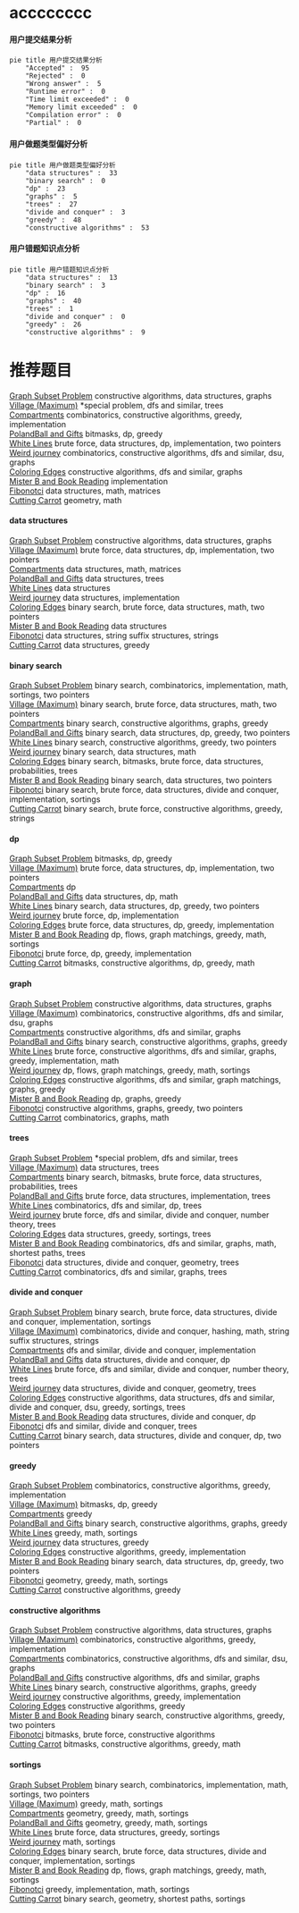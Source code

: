 # acccccccc
<!-- tabs:start -->
#### **用户提交结果分析**

```mermaid
pie title 用户提交结果分析
    "Accepted" :  95
    "Rejected" :  0
    "Wrong answer" :  5
    "Runtime error" :  0
    "Time limit exceeded" :  0
    "Memory limit exceeded" :  0
    "Compilation error" :  0
    "Partial" :  0
```
#### **用户做题类型偏好分析**

```mermaid
pie title 用户做题类型偏好分析
    "data structures" :  33
    "binary search" :  0
    "dp" :  23
    "graphs" :  5
    "trees" :  27
    "divide and conquer" :  3
    "greedy" :  48
    "constructive algorithms" :  53
```
#### **用户错题知识点分析**

```mermaid
pie title 用户错题知识点分析
    "data structures" :  13
    "binary search" :  3
    "dp" :  16
    "graphs" :  40
    "trees" :  1
    "divide and conquer" :  0
    "greedy" :  26
    "constructive algorithms" :  9
```
<!-- tabs:end -->
# 推荐题目
[Graph Subset Problem](https://codeforces.com/contest/1440/problem/D)		constructive algorithms,
                        data structures,
                        graphs		  
[Village (Maximum)](http://codeforces.com/problemset/problem/1387/B2)		*special problem,
                        dfs and similar,
                        trees		  
[Compartments](http://codeforces.com/problemset/problem/356/C)		combinatorics,
                        constructive algorithms,
                        greedy,
                        implementation		  
[PolandBall and Gifts](http://codeforces.com/problemset/problem/755/F)		bitmasks,
                        dp,
                        greedy		  
[White Lines](http://codeforces.com/problemset/problem/1200/D)		brute force,
                        data structures,
                        dp,
                        implementation,
                        two pointers		  
[Weird journey](http://codeforces.com/problemset/problem/788/B)		combinatorics,
                        constructive algorithms,
                        dfs and similar,
                        dsu,
                        graphs		  
[Coloring Edges](http://codeforces.com/problemset/problem/1217/D)		constructive algorithms,
                        dfs and similar,
                        graphs		  
[Mister B and Book Reading](http://codeforces.com/problemset/problem/820/A)		implementation		  
[Fibonotci](http://codeforces.com/problemset/problem/575/A)		data structures,
                        math,
                        matrices		  
[Cutting Carrot](http://codeforces.com/problemset/problem/794/B)		geometry,
                        math		  
<!-- tabs:start -->
#### **data structures**
[Graph Subset Problem](https://codeforces.com/contest/1440/problem/D)		constructive algorithms,
                        data structures,
                        graphs		  
[Village (Maximum)](http://codeforces.com/problemset/problem/1200/D)		brute force,
                        data structures,
                        dp,
                        implementation,
                        two pointers		  
[Compartments](http://codeforces.com/problemset/problem/575/A)		data structures,
                        math,
                        matrices		  
[PolandBall and Gifts](http://codeforces.com/problemset/problem/1110/F)		data structures,
                        trees		  
[White Lines](http://codeforces.com/problemset/problem/38/G)		data structures		  
[Weird journey](https://codeforces.com/contest/462/problem/E)		data structures,
                        implementation		  
[Coloring Edges](http://codeforces.com/problemset/problem/359/D)		binary search,
                        brute force,
                        data structures,
                        math,
                        two pointers		  
[Mister B and Book Reading](http://codeforces.com/problemset/problem/319/E)		data structures		  
[Fibonotci](http://codeforces.com/problemset/problem/235/C)		data structures,
                        string suffix structures,
                        strings		  
[Cutting Carrot](http://codeforces.com/problemset/problem/671/E)		data structures,
                        greedy		  
#### **binary search**
[Graph Subset Problem](http://codeforces.com/problemset/problem/1462/E2)		binary search,
                        combinatorics,
                        implementation,
                        math,
                        sortings,
                        two pointers		  
[Village (Maximum)](http://codeforces.com/problemset/problem/359/D)		binary search,
                        brute force,
                        data structures,
                        math,
                        two pointers		  
[Compartments](http://codeforces.com/problemset/problem/232/A)		binary search,
                        constructive algorithms,
                        graphs,
                        greedy		  
[PolandBall and Gifts](http://codeforces.com/problemset/problem/1492/C)		binary search,
                        data structures,
                        dp,
                        greedy,
                        two pointers		  
[White Lines](http://codeforces.com/problemset/problem/1463/D)		binary search,
                        constructive algorithms,
                        greedy,
                        two pointers		  
[Weird journey](http://codeforces.com/problemset/problem/1490/G)		binary search,
                        data structures,
                        math		  
[Coloring Edges](http://codeforces.com/problemset/problem/1479/D)		binary search,
                        bitmasks,
                        brute force,
                        data structures,
                        probabilities,
                        trees		  
[Mister B and Book Reading](http://codeforces.com/problemset/problem/1436/E)		binary search,
                        data structures,
                        two pointers		  
[Fibonotci](http://codeforces.com/problemset/problem/1461/D)		binary search,
                        brute force,
                        data structures,
                        divide and conquer,
                        implementation,
                        sortings		  
[Cutting Carrot](http://codeforces.com/problemset/problem/1493/C)		binary search,
                        brute force,
                        constructive algorithms,
                        greedy,
                        strings		  
#### **dp**
[Graph Subset Problem](http://codeforces.com/problemset/problem/755/F)		bitmasks,
                        dp,
                        greedy		  
[Village (Maximum)](http://codeforces.com/problemset/problem/1200/D)		brute force,
                        data structures,
                        dp,
                        implementation,
                        two pointers		  
[Compartments](http://codeforces.com/problemset/problem/301/E)		dp		  
[PolandBall and Gifts](http://codeforces.com/problemset/problem/1398/C)		data structures,
                        dp,
                        math		  
[White Lines](http://codeforces.com/problemset/problem/1492/C)		binary search,
                        data structures,
                        dp,
                        greedy,
                        two pointers		  
[Weird journey](https://codeforces.com/contest/1457/problem/C)		brute force,
                        dp,
                        implementation		  
[Coloring Edges](http://codeforces.com/problemset/problem/1491/C)		brute force,
                        data structures,
                        dp,
                        greedy,
                        implementation		  
[Mister B and Book Reading](http://codeforces.com/problemset/problem/1437/C)		dp,
                        flows,
                        graph matchings,
                        greedy,
                        math,
                        sortings		  
[Fibonotci](http://codeforces.com/problemset/problem/1499/B)		brute force,
                        dp,
                        greedy,
                        implementation		  
[Cutting Carrot](http://codeforces.com/problemset/problem/1491/D)		bitmasks,
                        constructive algorithms,
                        dp,
                        greedy,
                        math		  
#### **graph**
[Graph Subset Problem](https://codeforces.com/contest/1440/problem/D)		constructive algorithms,
                        data structures,
                        graphs		  
[Village (Maximum)](http://codeforces.com/problemset/problem/788/B)		combinatorics,
                        constructive algorithms,
                        dfs and similar,
                        dsu,
                        graphs		  
[Compartments](http://codeforces.com/problemset/problem/1217/D)		constructive algorithms,
                        dfs and similar,
                        graphs		  
[PolandBall and Gifts](http://codeforces.com/problemset/problem/232/A)		binary search,
                        constructive algorithms,
                        graphs,
                        greedy		  
[White Lines](http://codeforces.com/problemset/problem/1487/C)		brute force,
                        constructive algorithms,
                        dfs and similar,
                        graphs,
                        greedy,
                        implementation,
                        math		  
[Weird journey](http://codeforces.com/problemset/problem/1437/C)		dp,
                        flows,
                        graph matchings,
                        greedy,
                        math,
                        sortings		  
[Coloring Edges](http://codeforces.com/problemset/problem/1470/D)		constructive algorithms,
                        dfs and similar,
                        graph matchings,
                        graphs,
                        greedy		  
[Mister B and Book Reading](http://codeforces.com/problemset/problem/1476/C)		dp,
                        graphs,
                        greedy		  
[Fibonotci](http://codeforces.com/problemset/problem/1304/D)		constructive algorithms,
                        graphs,
                        greedy,
                        two pointers		  
[Cutting Carrot](http://codeforces.com/problemset/problem/1475/C)		combinatorics,
                        graphs,
                        math		  
#### **trees**
[Graph Subset Problem](http://codeforces.com/problemset/problem/1387/B2)		*special problem,
                        dfs and similar,
                        trees		  
[Village (Maximum)](http://codeforces.com/problemset/problem/1110/F)		data structures,
                        trees		  
[Compartments](http://codeforces.com/problemset/problem/1479/D)		binary search,
                        bitmasks,
                        brute force,
                        data structures,
                        probabilities,
                        trees		  
[PolandBall and Gifts](http://codeforces.com/problemset/problem/1511/C)		brute force,
                        data structures,
                        implementation,
                        trees		  
[White Lines](http://codeforces.com/problemset/problem/1499/F)		combinatorics,
                        dfs and similar,
                        dp,
                        trees		  
[Weird journey](http://codeforces.com/problemset/problem/1491/E)		brute force,
                        dfs and similar,
                        divide and conquer,
                        number theory,
                        trees		  
[Coloring Edges](http://codeforces.com/problemset/problem/1466/D)		data structures,
                        greedy,
                        sortings,
                        trees		  
[Mister B and Book Reading](http://codeforces.com/problemset/problem/1495/D)		combinatorics,
                        dfs and similar,
                        graphs,
                        math,
                        shortest paths,
                        trees		  
[Fibonotci](http://codeforces.com/problemset/problem/1303/G)		data structures,
                        divide and conquer,
                        geometry,
                        trees		  
[Cutting Carrot](http://codeforces.com/problemset/problem/1454/E)		combinatorics,
                        dfs and similar,
                        graphs,
                        trees		  
#### **divide and conquer**
[Graph Subset Problem](http://codeforces.com/problemset/problem/1461/D)		binary search,
                        brute force,
                        data structures,
                        divide and conquer,
                        implementation,
                        sortings		  
[Village (Maximum)](http://codeforces.com/problemset/problem/1466/G)		combinatorics,
                        divide and conquer,
                        hashing,
                        math,
                        string suffix structures,
                        strings		  
[Compartments](http://codeforces.com/problemset/problem/1490/D)		dfs and similar,
                        divide and conquer,
                        implementation		  
[PolandBall and Gifts](https://codeforces.com/contest/1483/problem/C)		data structures,
                        divide and conquer,
                        dp		  
[White Lines](http://codeforces.com/problemset/problem/1491/E)		brute force,
                        dfs and similar,
                        divide and conquer,
                        number theory,
                        trees		  
[Weird journey](http://codeforces.com/problemset/problem/1303/G)		data structures,
                        divide and conquer,
                        geometry,
                        trees		  
[Coloring Edges](http://codeforces.com/problemset/problem/1494/D)		constructive algorithms,
                        data structures,
                        dfs and similar,
                        divide and conquer,
                        dsu,
                        greedy,
                        sortings,
                        trees		  
[Mister B and Book Reading](http://codeforces.com/problemset/problem/1482/E)		data structures,
                        divide and conquer,
                        dp		  
[Fibonotci](http://codeforces.com/problemset/problem/566/C)		dfs and similar,
                        divide and conquer,
                        trees		  
[Cutting Carrot](http://codeforces.com/problemset/problem/1428/F)		binary search,
                        data structures,
                        divide and conquer,
                        dp,
                        two pointers		  
#### **greedy**
[Graph Subset Problem](http://codeforces.com/problemset/problem/356/C)		combinatorics,
                        constructive algorithms,
                        greedy,
                        implementation		  
[Village (Maximum)](http://codeforces.com/problemset/problem/755/F)		bitmasks,
                        dp,
                        greedy		  
[Compartments](http://codeforces.com/problemset/problem/1077/B)		greedy		  
[PolandBall and Gifts](http://codeforces.com/problemset/problem/232/A)		binary search,
                        constructive algorithms,
                        graphs,
                        greedy		  
[White Lines](http://codeforces.com/problemset/problem/525/C)		greedy,
                        math,
                        sortings		  
[Weird journey](http://codeforces.com/problemset/problem/671/E)		data structures,
                        greedy		  
[Coloring Edges](http://codeforces.com/problemset/problem/883/K)		constructive algorithms,
                        greedy,
                        implementation		  
[Mister B and Book Reading](http://codeforces.com/problemset/problem/1492/C)		binary search,
                        data structures,
                        dp,
                        greedy,
                        two pointers		  
[Fibonotci](https://codeforces.com/contest/1496/problem/C)		geometry,
                        greedy,
                        math,
                        sortings		  
[Cutting Carrot](http://codeforces.com/problemset/problem/1493/A)		constructive algorithms,
                        greedy		  
#### **constructive algorithms**
[Graph Subset Problem](https://codeforces.com/contest/1440/problem/D)		constructive algorithms,
                        data structures,
                        graphs		  
[Village (Maximum)](http://codeforces.com/problemset/problem/356/C)		combinatorics,
                        constructive algorithms,
                        greedy,
                        implementation		  
[Compartments](http://codeforces.com/problemset/problem/788/B)		combinatorics,
                        constructive algorithms,
                        dfs and similar,
                        dsu,
                        graphs		  
[PolandBall and Gifts](http://codeforces.com/problemset/problem/1217/D)		constructive algorithms,
                        dfs and similar,
                        graphs		  
[White Lines](http://codeforces.com/problemset/problem/232/A)		binary search,
                        constructive algorithms,
                        graphs,
                        greedy		  
[Weird journey](http://codeforces.com/problemset/problem/883/K)		constructive algorithms,
                        greedy,
                        implementation		  
[Coloring Edges](http://codeforces.com/problemset/problem/1493/A)		constructive algorithms,
                        greedy		  
[Mister B and Book Reading](http://codeforces.com/problemset/problem/1463/D)		binary search,
                        constructive algorithms,
                        greedy,
                        two pointers		  
[Fibonotci](https://codeforces.com/contest/1456/problem/B)		bitmasks,
                        brute force,
                        constructive algorithms		  
[Cutting Carrot](http://codeforces.com/problemset/problem/1492/D)		bitmasks,
                        constructive algorithms,
                        greedy,
                        math		  
#### **sortings**
[Graph Subset Problem](http://codeforces.com/problemset/problem/1462/E2)		binary search,
                        combinatorics,
                        implementation,
                        math,
                        sortings,
                        two pointers		  
[Village (Maximum)](http://codeforces.com/problemset/problem/525/C)		greedy,
                        math,
                        sortings		  
[Compartments](https://codeforces.com/contest/1496/problem/C)		geometry,
                        greedy,
                        math,
                        sortings		  
[PolandBall and Gifts](http://codeforces.com/problemset/problem/1495/A)		geometry,
                        greedy,
                        math,
                        sortings		  
[White Lines](http://codeforces.com/problemset/problem/1497/A)		brute force,
                        data structures,
                        greedy,
                        sortings		  
[Weird journey](http://codeforces.com/problemset/problem/1427/A)		math,
                        sortings		  
[Coloring Edges](http://codeforces.com/problemset/problem/1461/D)		binary search,
                        brute force,
                        data structures,
                        divide and conquer,
                        implementation,
                        sortings		  
[Mister B and Book Reading](http://codeforces.com/problemset/problem/1437/C)		dp,
                        flows,
                        graph matchings,
                        greedy,
                        math,
                        sortings		  
[Fibonotci](http://codeforces.com/problemset/problem/1473/A)		greedy,
                        implementation,
                        math,
                        sortings		  
[Cutting Carrot](http://codeforces.com/problemset/problem/1486/B)		binary search,
                        geometry,
                        shortest paths,
                        sortings		  
<!-- tabs:end -->

